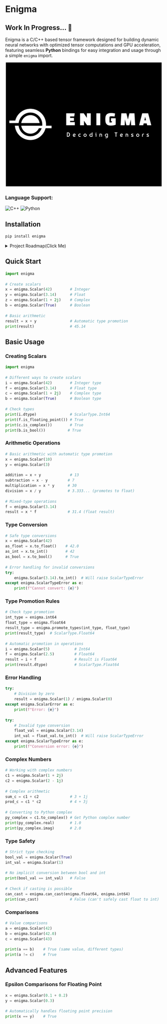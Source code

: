 # Enigma

## Work In Progress... 🚧

Enigma is a C/C++ based tensor framework designed for building dynamic neural networks with optimized tensor computations and GPU acceleration, featuring seamless **Python** bindings for easy integration and usage through a simple `enigma` import.

<p align="center">
  <img src="assets/logo.png" alt="Description" width="500">
</p>

### Language Support:

![C++](https://img.shields.io/badge/C%2B%2B-orange.svg) ![Python](https://img.shields.io/badge/Python-blue.svg)

## Installation

```bash
pip install enigma
```

<details>
<summary>Project Roadmap(Click Me)</summary>
  
## 0. **Core Foundation**

- [x] **0.1 Storage Implementation**

  - [x] Basic Storage class with memory management
  - [x] Custom Data-Pointer for memory ownership
  - [x] Exception-safe memory operations
  - [x] CPU Allocator with future CUDA support design

- [x] **0.2 Memory Optimization**

  - [x] Copy-on-Write (COW) mechanism
  - [x] Lazy cloning implementation
  - [x] Thread-safe reference counting
  - [x] Automatic materialization

- [x] **0.3 Device Abstraction**

  - [x] Device type enumeration
  - [x] Device-specific allocator framework
  - [x] CPU device implementation
  - [x] Future CUDA device support

- [x] **0.4 Scalar Types**

  - [x] Basic scalar type implementations (float, int, etc.)
  - [x] Type conversion system
  - [x] Strict-Handling Overflow/Underflow between casting
  - [x] All explicit-cast design
  - [ ] Integration with Storage system (maybe not needed since, stack-based implementation)
  - [x] Memory-aligned operations

- [x] **0.5 Scalar Operations**
  - [x] Basic arithmetic/logical operations
  - [x] Type promotion rules
  - [x] Operation error handling

## 1. **Core Tensor Library**

- [ ] **1.1 Tensor Representation**
  - [ ] Implement basic tensor data structures.
  - [ ] Support for different data types (float, int, double, etc.).
  - [ ] Memory management for tensors on CPU and GPU.
- [ ] **1.2 Tensor Operations**
  - [ ] Implement basic operations (addition, subtraction, multiplication, division).
  - [ ] Support broadcasting and indexing for element-wise operations.
  - [ ] Advanced operations like matrix multiplication and tensor contraction.
- [ ] **1.3 Memory Management**
  - [ ] Implement memory pooling to reduce allocation overhead.
  - [ ] Reference counting for efficient memory release.
- [ ] **1.4 Device Management**
  - [ ] Support for multiple devices (CPU and multiple GPUs).
  - [ ] Device-agnostic API for tensor operations.

## 2. **CUDA Integration**

- [ ] **2.1 CUDA Kernels**
  - [ ] Implement custom CUDA kernels for basic tensor operations.
  - [ ] Use shared memory and other optimizations for speedup.
- [ ] **2.2 GPU Memory Management**
  - [ ] Efficient allocation and deallocation of GPU memory.
  - [ ] Async data transfers between host and device.
- [ ] **2.3 Multi-GPU Support**
  - [ ] Implement data parallelism across multiple GPUs.
  - [ ] Enable collective communication operations (e.g., all-reduce).
- [ ] **2.4 Mixed Precision Training**
  - [ ] Implement support for FP16/FP32 mixed precision.
  - [ ] Integrate loss scaling to prevent underflow.

## 3. **Dynamic Neural Network Support**

- [ ] **3.1 Computation Graph**
  - [ ] Implement dynamic computation graph support for building models.
  - [ ] Track tensor dependencies for automatic differentiation.
- [ ] **3.2 Autograd Engine**
  - [ ] Create a backpropagation engine for gradient computation.
  - [ ] Support gradient accumulation and clearing.
- [ ] **3.3 Model Layers**
  - [ ] Implement basic layers (linear, convolution, recurrent).
  - [ ] Support custom layer definitions using core tensor operations.

## 4. **Optimizers and Training Utilities**

- [ ] **4.1 Optimizers**
  - [ ] Implement basic optimizers (SGD, Adam, RMSProp).
  - [ ] Support parameter updates for mixed precision training.
- [ ] **4.2 Training Loop Utilities**
  - [ ] Provide utilities for common training loop tasks (logging, checkpointing).
  - [ ] Implement gradient clipping and accumulation.

## 5. **DeepSpeed ZeRO Optimizations**

- [ ] **5.1 ZeRO-1: Data Parallelism Optimization**
  - [ ] Partition optimizer states across multiple devices.
  - [ ] Implement communication strategies for reduced memory usage.
- [ ] **5.2 ZeRO-2: Activation Partitioning**
  - [ ] Implement partitioning of activations during forward pass.
  - [ ] Recompute activations during backpropagation to save memory.
- [ ] **5.3 ZeRO-3: Full Model Partitioning**
  - [ ] Partition model weights, gradients, and optimizer states.
  - [ ] Implement communication scheduling to minimize overhead.

## 6. **Advanced Features**

- [ ] **6.1 Graph Optimizations**
  - [ ] Apply optimizations like graph pruning and kernel fusion.
  - [ ] Optimize computation graph for performance.
- [ ] **6.2 Quantization and Pruning**
  - [ ] Implement techniques for model compression (quantization-aware training).
  - [ ] Support pruning of model weights for efficient inference.
- [ ] **6.3 Custom Kernel Integration**
  - [ ] Allow users to integrate custom CUDA/OpenCL kernels.
  - [ ] Provide utilities for compiling and executing custom kernels.

## 7. **Testing and Benchmarking**

- [ ] **7.1 Unit Tests**
  - [ ] Develop unit tests for all core functionalities.
  - [ ] Ensure correct behavior of operations across different devices.
- [ ] **7.2 Performance Benchmarks**
  - [ ] Benchmark core tensor operations and neural network training.
  - [ ] Compare performance with existing frameworks like PyTorch, TensorFlow.
- [ ] **7.3 Memory and Computational Profiling**
  - [ ] Measure memory usage and computational efficiency.
  - [ ] Optimize memory footprint and speed for various use cases.

## 8. **Documentation and Community Involvement**

- [ ] **8.1 User Guide**
  - [ ] Provide comprehensive documentation for core functionalities.
  - [ ] Create tutorials for building and training models with Enigma.
- [ ] **8.2 Developer Guide**
  - [ ] Document internal design choices and code structure.
  - [ ] Include guidelines for contributing to the project.

---

</details>

## Quick Start

```python
import enigma

# Create scalars
x = enigma.Scalar(42)        # Integer
y = enigma.Scalar(3.14)      # Float
z = enigma.Scalar(1 + 2j)    # Complex
b = enigma.Scalar(True)      # Boolean

# Basic arithmetic
result = x + y               # Automatic type promotion
print(result)                # 45.14
```

## Basic Usage

### Creating Scalars

```python
import enigma

# Different ways to create scalars
i = enigma.Scalar(42)        # Integer type
f = enigma.Scalar(3.14)      # Float type
c = enigma.Scalar(1 + 2j)    # Complex type
b = enigma.Scalar(True)      # Boolean type

# Check types
print(i.dtype)               # ScalarType.Int64
print(f.is_floating_point()) # True
print(c.is_complex())        # True
print(b.is_bool())          # True
```

### Arithmetic Operations

```python
# Basic arithmetic with automatic type promotion
x = enigma.Scalar(10)
y = enigma.Scalar(3)

addition = x + y             # 13
subtraction = x - y         # 7
multiplication = x * y      # 30
division = x / y            # 3.333... (promotes to float)

# Mixed-type operations
f = enigma.Scalar(3.14)
result = x * f              # 31.4 (float result)
```

### Type Conversion

```python
# Safe type conversions
x = enigma.Scalar(42)
as_float = x.to_float()    # 42.0
as_int = x.to_int()        # 42
as_bool = x.to_bool()      # True

# Error handling for invalid conversions
try:
    enigma.Scalar(3.14).to_int()  # Will raise ScalarTypeError
except enigma.ScalarTypeError as e:
    print(f"Cannot convert: {e}")
```

### Type Promotion Rules

```python
# Check type promotion
int_type = enigma.int64
float_type = enigma.float64
result_type = enigma.promote_types(int_type, float_type)
print(result_type)  # ScalarType.Float64

# Automatic promotion in operations
i = enigma.Scalar(5)           # Int64
f = enigma.Scalar(2.5)         # Float64
result = i + f                 # Result is Float64
print(result.dtype)            # ScalarType.Float64
```

### Error Handling

```python
try:
    # Division by zero
    result = enigma.Scalar(1) / enigma.Scalar(0)
except enigma.ScalarError as e:
    print(f"Error: {e}")

try:
    # Invalid type conversion
    float_val = enigma.Scalar(3.14)
    int_val = float_val.to_int()  # Will raise ScalarTypeError
except enigma.ScalarTypeError as e:
    print(f"Conversion error: {e}")
```

### Complex Numbers

```python
# Working with complex numbers
c1 = enigma.Scalar(1 + 2j)
c2 = enigma.Scalar(2 - 1j)

# Complex arithmetic
sum_c = c1 + c2              # 3 + 1j
prod_c = c1 * c2             # 4 + 3j

# Converting to Python complex
py_complex = c1.to_complex() # Get Python complex number
print(py_complex.real)       # 1.0
print(py_complex.imag)       # 2.0
```

### Type Safety

```python
# Strict type checking
bool_val = enigma.Scalar(True)
int_val = enigma.Scalar(1)

# No implicit conversion between bool and int
print(bool_val == int_val)   # False

# Check if casting is possible
can_cast = enigma.can_cast(enigma.float64, enigma.int64)
print(can_cast)              # False (can't safely cast float to int)
```

### Comparisons

```python
# Value comparisons
a = enigma.Scalar(42)
b = enigma.Scalar(42.0)
c = enigma.Scalar(43)

print(a == b)    # True (same value, different types)
print(a != c)    # True
```

## Advanced Features

### Epsilon Comparisons for Floating Point

```python
x = enigma.Scalar(0.1 + 0.2)
y = enigma.Scalar(0.3)

# Automatically handles floating point precision
print(x == y)    # True
```
